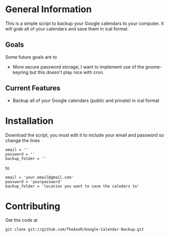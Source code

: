 General Information
===================

This is a simple script to backup your Google calendars to your computer.
It will grab all of your calendars and save them in ical format.

Goals
-----
Some future goals are to

* More secure password storage, I want to implement use of the gnome-keyring
but this doesn't play nice with cron.

Current Features
----------------

* Backup all of your Google calendars (public and private) in ical format

Installation
============
 Download the script, you must edit it to include your email and password
 so change the lines

    email = ''
    password = ''
    backup_folder = ''

to

    email = 'your.email@gmail.com'
    password = 'yourpassword'
    backup_folder = 'location you want to save the caledars to'

Contributing
============

Get the code at

    git clone git://github.com/TheAxeR/Google-Calendar-Backup.git
